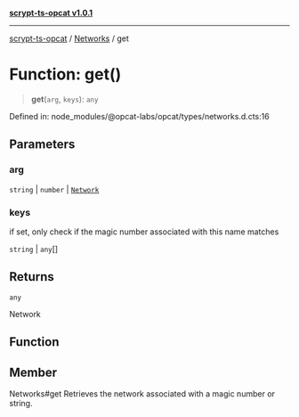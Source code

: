 [**scrypt-ts-opcat v1.0.1**](../../../README.md)

***

[scrypt-ts-opcat](../../../README.md) / [Networks](../README.md) / get

# Function: get()

> **get**(`arg`, `keys`): `any`

Defined in: node\_modules/@opcat-labs/opcat/types/networks.d.cts:16

## Parameters

### arg

`string` | `number` | [`Network`](../../../classes/Network.md)

### keys

if set, only check if the magic number associated with this name matches

`string` | `any`[]

## Returns

`any`

Network

## Function

## Member

Networks#get
Retrieves the network associated with a magic number or string.
